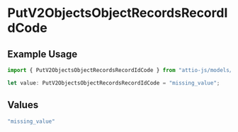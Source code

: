 # PutV2ObjectsObjectRecordsRecordIdCode

## Example Usage

```typescript
import { PutV2ObjectsObjectRecordsRecordIdCode } from "attio-js/models/errors";

let value: PutV2ObjectsObjectRecordsRecordIdCode = "missing_value";
```

## Values

```typescript
"missing_value"
```